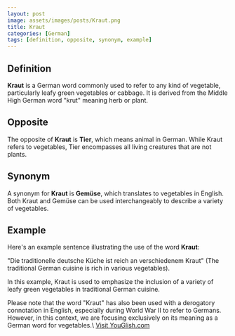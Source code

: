```yaml
---
layout: post
image: assets/images/posts/Kraut.png
title: Kraut
categories: [German]
tags: [definition, opposite, synonym, example]
---
```


## Definition

**Kraut** is a German word commonly used to refer to any kind of vegetable, particularly leafy green vegetables or cabbage. It is derived from the Middle High German word "krut" meaning herb or plant.

## Opposite

The opposite of **Kraut** is **Tier**, which means animal in German. While Kraut refers to vegetables, Tier encompasses all living creatures that are not plants.

## Synonym

A synonym for **Kraut** is **Gemüse**, which translates to vegetables in English. Both Kraut and Gemüse can be used interchangeably to describe a variety of vegetables.

## Example

Here's an example sentence illustrating the use of the word **Kraut**: 

"Die traditionelle deutsche Küche ist reich an verschiedenem Kraut" (The traditional German cuisine is rich in various vegetables).

In this example, Kraut is used to emphasize the inclusion of a variety of leafy green vegetables in traditional German cuisine.

Please note that the word "Kraut" has also been used with a derogatory connotation in English, especially during World War II to refer to Germans. However, in this context, we are focusing exclusively on its meaning as a German word for vegetables.\ <a id="yg-widget-0" class="youglish-widget" data-query="Kraut" data-lang="german" data-components="8412" data-auto-start="0" data-bkg-color="theme_light" data-title="How%20to%20pronounce%20Kraut%20in%20German"  rel="nofollow" href="https://youglish.com">Visit YouGlish.com</a><script async src="https://youglish.com/public/emb/widget.js" charset="utf-8"></script>